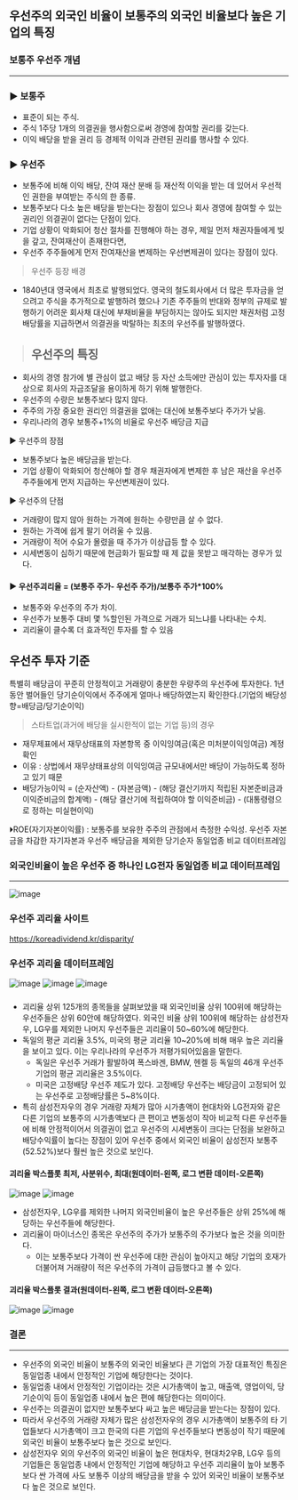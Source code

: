 ## 우선주의 외국인 비율이 보통주의 외국인 비율보다 높은 기업의 특징

### 보통주 우선주 개념
---
### ▶ 보통주
-   표준이 되는 주식. 
-  주식 1주당 1개의 의결권을 행사함으로써 경영에 참여할 권리를 갖는다. 
-  이익 배당을 받을 권리 등 경제적 이익과 관련된 권리를 행사할 수 있다.

### ▶ 우선주
-  보통주에 비해 이익 배당, 잔여 재산 분배 등 재산적 이익을 받는 데 있어서 우선적인 권한을 부여받는 주식의 한 종류. 
-  보통주보다 다소 높은 배당을 받는다는 장점이 있으나 회사 경영에 참여할 수 있는 권리인 의결권이 없다는 단점이 있다.
-  기업 상황이 악화되어 청산 절차를 진행해야 하는 경우, 제일 먼저 채권자들에게 빚을 갚고, 잔여재산이 존재한다면, 
-  우선주 주주들에게 먼저 잔여재산을 변제하는 우선변제권이 있다는 장점이 있다.

> 우선주 등장 배경
 - 1840년대 영국에서 최초로 발행되었다. 
 영국의 철도회사에서 더 많은 투자금을 얻으려고 주식을 추가적으로 발행하려 했으나 기존 주주들의 반대와 정부의 규제로 발행하기 어려운 회사채 대신에 
 부채비율을 부담하지는 않아도 되지만 채권처럼 고정배당률을 지급하면서 의결권을 박탈하는 최초의 우선주를 발행하였다.

> 우선주의 특징
> ----
   - 회사의 경영 참가에 별 관심이 없고 배당 등 자산 소득에만 관심이 있는 투자자를 대상으로 회사의 자금조달을 용이하게 하기 위해 발행한다. 
   - 우선주의 수량은 보통주보다 많지 않다.
   - 주주의 가장 중요한 권리인 의결권을 없애는 대신에 보통주보다 주가가 낮음.
   - 우리나라의 경우 보통주+1%의 비율로 우선주 배당금 지급

▶ 우선주의 장점
   - 보통주보다 높은 배당금을 받는다.
   - 기업 상황이 악화되어 청산해야 할 경우 채권자에게 변제한 후 남은 재산을 우선주 주주들에게 먼저 지급하는 우선변제권이 있다.

▶ 우선주의 단점
   - 거래량이 많지 않아 원하는 가격에 원하는 수량만큼 살 수 없다.
   - 원하는 가격에 쉽게 팔기 어려울 수 있음. 
   - 거래량이 적어 수요가 몰렸을 때 주가가 이상급등 할 수 있다.
   - 시세변동이 심하기 때문에 현금화가 필요할 때 제 값을 못받고 매각하는 경우가 있다.
 
#### ▶ 우선주괴리율 = (보통주 주가- 우선주 주가)/보통주 주가*100%
   - 보통주와 우선주의 주가 차이.
   - 우선주가 보통주 대비 몇 %할인된 가격으로 거래가 되느냐를 나타내는 수치.
   - 괴리율이 클수록 더 효과적인 투자를 할 수 있음


 우선주 투자 기준
 -----
   특별히 배당금이 꾸준히 안정적이고 거래량이 충분한 우량주의 우선주에 투자한다.
   1년 동안 벌어들인 당기순이익에서 주주에게 얼마나 배당하였는지 확인한다.(기업의 배당성향=배당금/당기순이익)
  > 스타트업(과거에 배당을 실시한적이 없는 기업 등)의 경우
   - 재무제표에서 재무상태표의 자본항목 중 이익잉여금(혹은 미처분이익잉여금) 계정 확인
   - 이유 : 상법에서 재무상태표상의 이익잉여금 규모내에서만 배당이 가능하도록 정하고 있기 때문 
   - 배당가능이익  = (순자산액) - (자본금액) - (해당 결산기까지 적립된 자본준비금과 이익준비금의 합계액) - (해당 결산기에 적립하여야 할 이익준비금) - (대통령령으로 정하는 미실현이익)

⏵ROE(자기자본이익률) : 보통주를 보유한 주주의 관점에서 측정한 수익성. 우선주 자본금을 차감한 자기자본과 우선주 배당금을 제외한 당기순자 동일업종 비교 데이터프레임

### 외국인비율이 높은 우선주 중 하나인 LG전자 동일업종 비교 데이터프레임 
----------
![image](https://github.com/yehee01/myrepo/assets/126887695/2014c1c9-5dee-4fe8-b764-85d3b3f3192a)



### 우선주 괴리율 사이트
https://koreadividend.kr/disparity/

### 우선주 괴리율 데이터프레임
![image](https://github.com/yehee01/myrepo/assets/126887695/bba0a63f-dc0b-44da-8456-fdd9694470e0)
![image](https://github.com/yehee01/myrepo/assets/126887695/bdf4ccff-eb94-4463-af40-3400c2337c31)
![image](https://github.com/yehee01/myrepo/assets/126887695/53d45e2c-c59f-44d6-9802-42a1fd4589bb)



###
-  괴리율 상위 125개의 종목들을 살펴보았을 때 외국인비율 상위 100위에 해당하는 우선주들은 상위 60안에 해당하였다. 
   외국인 비율 상위 100위에 해당하는 삼성전자우, LG우를 제외한 나머지 우선주들은 괴리율이 50~60%에 해당한다.
- 독일의 평균 괴리율 3.5%, 미국의 평균 괴리율 10~20%에 비해 매우 높은 괴리율을 보이고 있다.
  이는 우리나라의 우선주가 저평가되어있음을 말한다.
     - 독일은 우선주 거래가 활발하여 폭스바겐, BMW, 헨켈 등 독일의 46개 우선주 기업의 평균 괴리율은 3.5%이다.
     - 미국은 고정배당 우선주 제도가 있다. 고정배당 우선주는 배당금이 고정되어 있는 우선주로 고정배당률은 5~8%이다. 
 - 특히 삼성전자우의 경우 거래량 자체가 많아 시가총액이 현대차와 LG전자와 같은 다른 기업의 보통주의 시가총액보다 큰 편이고 
  변동성이 작아 비교적 다른 우선주들에 비해 안정적이어서 의결권이 없고 우선주의 시세변동이 크다는 단점을 보완하고 
  배당수익률이 높다는 장점이 있어 우선주 중에서 외국인 비율이 삼성전자 보통주(52.52%)보다 훨씬 높은 것으로 보인다.

#### 괴리율 박스플롯 최저, 사분위수, 최대(원데이터-왼쪽, 로그 변환 데이터-오른쪽)
![image](https://github.com/yehee01/myrepo/assets/126887695/d4cebe7d-e7fd-4fe6-ad75-bd8eca0e29c6)
![image](https://github.com/yehee01/myrepo/assets/126887695/e0d05154-49c6-414b-9651-3d0465a8d25f)

- 삼성전자우, LG우를 제외한 나머지 외국인비율이 높은 우선주들은 상위 25%에 해당하는 우선주들에 해당한다.
- 괴리율이 마이너스인 종목은 우선주의 주가가 보통주의 주가보다 높은 것을 의미한다.
    - 이는 보통주보다 가격이 싼 우선주에 대한 관심이 높아지고 해당 기업의 호재가 더불어져 거래량이 적은 우선주의 가격이 급등했다고 볼 수 있다.

#### 괴리율 박스플롯 결과(원데이터-왼쪽, 로그 변환 데이터-오른쪽)
![image](https://github.com/yehee01/myrepo/assets/126887695/7b4c8dc0-a208-4604-a715-3ffe1988fa00)
![image](https://github.com/yehee01/myrepo/assets/126887695/e2d8cb43-e206-4cb9-a102-81d1ff5f1e8c)

### 결론
-----
- 우선주의 외국인 비율이 보통주의 외국인 비율보다 큰 기업의 가장 대표적인 특징은 동일업종 내에서 안정적인 기업에 해당한다는 것이다.
- 동일업종 내에서 안정적인 기업이라는 것은 시가총액이 높고, 매출액, 영업이익, 당기순이익 등이 동일업종 내에서 높은 편에 해당한다는 의미이다.
- 우선주는 의결권이 없지만 보통주보다 싸고 높은 배당금을 받는다는 장점이 있다.
- 따라서 우선주의 거래량 자체가 많은 삼성전자우의 경우 시가총액이 보통주의 타 기업들보다 시가총액이 크고 한국의 다른 기업의 우선주들보다 변동성이 작기 때문에 외국인 비율이 보통주보다 높은 것으로 보인다.
- 삼성전자우 외의 우선주의 외국인 비율이 높은 현대차우, 현대차2우B, LG우 등의 기업들은 동일업종 내에서 안정적인 기업에 해당하고 우선주 괴리율이 높아 보통주보다 싼 가격에 사도 보통주 이상의 배당금을 받을 수 있어 외국인 비율이 보통주보다 높은 것으로 보인다.
